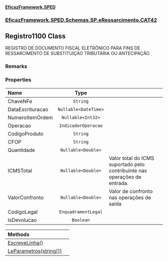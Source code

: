 #### [EficazFramework.SPED](EficazFrameworkSPED.md 'EficazFramework SPED')
### [EficazFramework.SPED.Schemas.SP.eRessarcimento.CAT42](EficazFramework.SPED.Schemas.SP.eRessarcimento.CAT42.md 'EficazFramework.SPED.Schemas.SP.eRessarcimento.CAT42')

## Registro1100 Class

REGISTRO DE DOCUMENTO FISCAL ELETRÔNICO PARA FINS DE RESSARCIMENTO DE SUBSTITUIÇÂO TRIBUTÁRIA OU ANTECIPAÇÃO

### Remarks
### Properties

| Name | Type | |
| :--- | :---: | :--- |
| ChaveNFe | `String` |  |
| DataEscrituracao | `Nullable<DateTime>` |  |
| NumeroItemOrdem | `Nullable<Int32>` |  |
| Operacao | `IndicadorOperacao` |  |
| CodigoProduto | `String` |  |
| CFOP | `String` |  |
| Quantidade | `Nullable<Double>` |  |
| ICMSTotal | `Nullable<Double>` | Valor total do ICMS suportado pelo contribuinte nas operações de entrada. |
| ValorConfronto | `Nullable<Double>` | Valor de confronto nas operações de saída |
| CodigoLegal | `EnquadramentLegal` |  |
| IsDevolucao | `Boolean` |  |

| Methods | |
| :--- | :--- |
| [EscreveLinha()](EficazFramework.SPED.Schemas.SP.eRessarcimento.CAT42/Registro1100/EscreveLinha().md 'EficazFramework.SPED.Schemas.SP.eRessarcimento.CAT42.Registro1100.EscreveLinha()') | |
| [LeParametros(string[])](EficazFramework.SPED.Schemas.SP.eRessarcimento.CAT42/Registro1100/LeParametros(string[]).md 'EficazFramework.SPED.Schemas.SP.eRessarcimento.CAT42.Registro1100.LeParametros(string[])') | |

